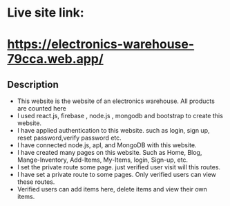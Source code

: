 # Live site link:
# https://electronics-warehouse-79cca.web.app/



## Description 
* This website is the website of an electronics warehouse. All products are counted here
* I used react.js, firebase , node.js , mongodb and bootstrap  to create this website.
 * I have applied authentication to this website. such as login, sign up, reset password,verify password etc.
* I have connected  node.js, apI, and  MongoDB with this website.
* I have created many pages on this website. Such as  Home, Blog, Mange-Inventory, Add-Items, My-Items,     login, Sign-up, etc.
* I set the private route some page. just verified user visit will this routes.  
* I have set a private route to some pages. Only verified users can view these routes. 
* Verified users can add items here, delete items and view their own items.


